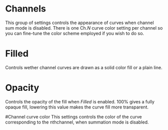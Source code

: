 # Channels
This group of settings controls the appearance of curves when channel sum mode is disabled. There is
one Ch.<i>N</i> curve color setting per channel so you can fine-tune the color scheme employed if you
wish to do so.

# Filled
<link type="document" target="Controls">Controls</link>
wether channel curves are drawn as a solid color fill or a plain line.

# Opacity

<link type="document" target="Controls">Controls</link>
the opacity of the fill when <i><link type="document" target="Filled">Filled</link></i>
is enabled. 100% gives a fully opaque fill, lowering this value makes the curve fill more
transparent.

#Channel curve color
This settings controls the color of the curve corresponding to the n<super>th</super>channel,
when summation mode is disabled.

